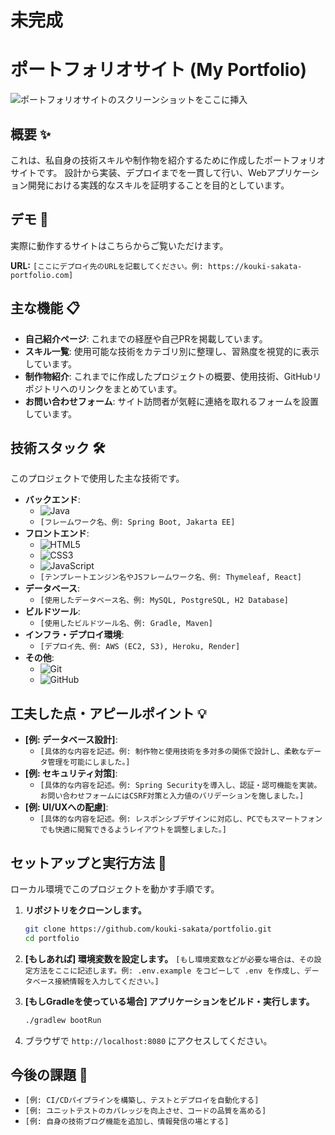 # 未完成

# ポートフォリオサイト (My Portfolio)

![ポートフォリオサイトのスクリーンショットをここに挿入](ここに画像のURLやパスを記載)

## 概要 ✨

これは、私自身の技術スキルや制作物を紹介するために作成したポートフォリオサイトです。
設計から実装、デプロイまでを一貫して行い、Webアプリケーション開発における実践的なスキルを証明することを目的としています。

## デモ 🚀

実際に動作するサイトはこちらからご覧いただけます。

**URL:** `[ここにデプロイ先のURLを記載してください。例: https://kouki-sakata-portfolio.com]`

## 主な機能 📋

*   **自己紹介ページ**: これまでの経歴や自己PRを掲載しています。
*   **スキル一覧**: 使用可能な技術をカテゴリ別に整理し、習熟度を視覚的に表示しています。
*   **制作物紹介**: これまでに作成したプロジェクトの概要、使用技術、GitHubリポジトリへのリンクをまとめています。
*   **お問い合わせフォーム**: サイト訪問者が気軽に連絡を取れるフォームを設置しています。

## 技術スタック 🛠️

このプロジェクトで使用した主な技術です。

*   **バックエンド**:
    *   ![Java](https://img.shields.io/badge/Java-ED8B00?style=for-the-badge&logo=java&logoColor=white)
    *   `[フレームワーク名、例: Spring Boot, Jakarta EE]`
*   **フロントエンド**:
    *   ![HTML5](https://img.shields.io/badge/HTML5-E34F26?style=for-the-badge&logo=html5&logoColor=white)
    *   ![CSS3](https://img.shields.io/badge/CSS3-1572B6?style=for-the-badge&logo=css3&logoColor=white)
    *   ![JavaScript](https://img.shields.io/badge/JavaScript-F7DF1E?style=for-the-badge&logo=javascript&logoColor=black)
    *   `[テンプレートエンジン名やJSフレームワーク名、例: Thymeleaf, React]`
*   **データベース**:
    *   `[使用したデータベース名、例: MySQL, PostgreSQL, H2 Database]`
*   **ビルドツール**:
    *   `[使用したビルドツール名、例: Gradle, Maven]`
*   **インフラ・デプロイ環境**:
    *   `[デプロイ先、例: AWS (EC2, S3), Heroku, Render]`
*   **その他**:
    *   ![Git](https://img.shields.io/badge/Git-F05032?style=for-the-badge&logo=git&logoColor=white)
    *   ![GitHub](https://img.shields.io/badge/GitHub-181717?style=for-the-badge&logo=github&logoColor=white)

## 工夫した点・アピールポイント 💡

*   **[例: データベース設計]**:
    *   `[具体的な内容を記述。例: 制作物と使用技術を多対多の関係で設計し、柔軟なデータ管理を可能にしました。]`
*   **[例: セキュリティ対策]**:
    *   `[具体的な内容を記述。例: Spring Securityを導入し、認証・認可機能を実装。お問い合わせフォームにはCSRF対策と入力値のバリデーションを施しました。]`
*   **[例: UI/UXへの配慮]**:
    *   `[具体的な内容を記述。例: レスポンシブデザインに対応し、PCでもスマートフォンでも快適に閲覧できるようレイアウトを調整しました。]`

## セットアップと実行方法 🏁

ローカル環境でこのプロジェクトを動かす手順です。

1.  **リポジトリをクローンします。**
    ```bash
    git clone https://github.com/kouki-sakata/portfolio.git
    cd portfolio
    ```

2.  **[もしあれば] 環境変数を設定します。**
    `[もし環境変数などが必要な場合は、その設定方法をここに記述します。例: .env.example をコピーして .env を作成し、データベース接続情報を入力してください。]`

3.  **[もしGradleを使っている場合] アプリケーションをビルド・実行します。**
    ```bash
    ./gradlew bootRun
    ```

4.  ブラウザで `http://localhost:8080` にアクセスしてください。

## 今後の課題 📝

*   `[例: CI/CDパイプラインを構築し、テストとデプロイを自動化する]`
*   `[例: ユニットテストのカバレッジを向上させ、コードの品質を高める]`
*   `[例: 自身の技術ブログ機能を追加し、情報発信の場とする]`

